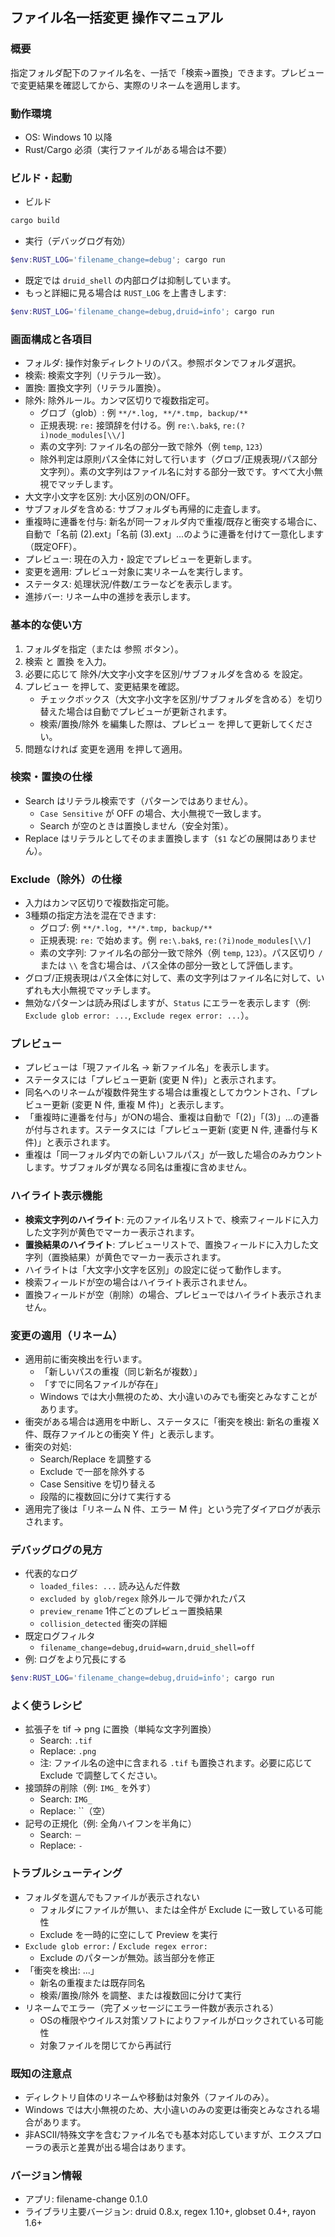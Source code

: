 ## ファイル名一括変更 操作マニュアル

### 概要
指定フォルダ配下のファイル名を、一括で「検索→置換」できます。プレビューで変更結果を確認してから、実際のリネームを適用します。

### 動作環境
- OS: Windows 10 以降
- Rust/Cargo 必須（実行ファイルがある場合は不要）

### ビルド・起動
- ビルド
```powershell
cargo build
```
- 実行（デバッグログ有効）
```powershell
$env:RUST_LOG='filename_change=debug'; cargo run
```
  - 既定では `druid_shell` の内部ログは抑制しています。
  - もっと詳細に見る場合は `RUST_LOG` を上書きします:
```powershell
$env:RUST_LOG='filename_change=debug,druid=info'; cargo run
```

### 画面構成と各項目
- フォルダ: 操作対象ディレクトリのパス。参照ボタンでフォルダ選択。
- 検索: 検索文字列（リテラル一致）。
- 置換: 置換文字列（リテラル置換）。
- 除外: 除外ルール。カンマ区切りで複数指定可。
  - グロブ（glob）: 例 `**/*.log, **/*.tmp, backup/**`
  - 正規表現: `re:` 接頭辞を付ける。例 `re:\.bak$`, `re:(?i)node_modules[\\/]`
  - 素の文字列: ファイル名の部分一致で除外（例 `temp`, `123`）
  - 除外判定は原則パス全体に対して行います（グロブ/正規表現/パス部分文字列）。素の文字列はファイル名に対する部分一致です。すべて大小無視でマッチします。
- 大文字小文字を区別: 大小区別のON/OFF。
- サブフォルダを含める: サブフォルダも再帰的に走査します。
- 重複時に連番を付与: 新名が同一フォルダ内で重複/既存と衝突する場合に、自動で「名前 (2).ext」「名前 (3).ext」...のように連番を付けて一意化します（既定OFF）。
- プレビュー: 現在の入力・設定でプレビューを更新します。
- 変更を適用: プレビュー対象に実リネームを実行します。
- ステータス: 処理状況/件数/エラーなどを表示します。
- 進捗バー: リネーム中の進捗を表示します。

### 基本的な使い方
1) フォルダを指定（または 参照 ボタン）。
2) 検索 と 置換 を入力。
3) 必要に応じて 除外/大文字小文字を区別/サブフォルダを含める を設定。
4) プレビュー を押して、変更結果を確認。
   - チェックボックス（大文字小文字を区別/サブフォルダを含める）を切り替えた場合は自動でプレビューが更新されます。
   - 検索/置換/除外 を編集した際は、プレビュー を押して更新してください。
5) 問題なければ 変更を適用 を押して適用。

### 検索・置換の仕様
- Search はリテラル検索です（パターンではありません）。
  - `Case Sensitive` が OFF の場合、大小無視で一致します。
  - Search が空のときは置換しません（安全対策）。
- Replace はリテラルとしてそのまま置換します（`$1` などの展開はありません）。

### Exclude（除外）の仕様
- 入力はカンマ区切りで複数指定可能。
- 3種類の指定方法を混在できます:
  - グロブ: 例 `**/*.log, **/*.tmp, backup/**`
  - 正規表現: `re:` で始めます。例 `re:\.bak$`, `re:(?i)node_modules[\\/]`
  - 素の文字列: ファイル名の部分一致で除外（例 `temp`, `123`）。パス区切り `/` または `\\` を含む場合は、パス全体の部分一致として評価します。
- グロブ/正規表現はパス全体に対して、素の文字列はファイル名に対して、いずれも大小無視でマッチします。
- 無効なパターンは読み飛ばしますが、`Status` にエラーを表示します（例: `Exclude glob error: ...`, `Exclude regex error: ...`）。

### プレビュー
- プレビューは「現ファイル名 → 新ファイル名」を表示します。
- ステータスには「プレビュー更新 (変更 N 件)」と表示されます。
- 同名へのリネームが複数件発生する場合は重複としてカウントされ、「プレビュー更新 (変更 N 件, 重複 M 件)」と表示します。
- 「重複時に連番を付与」がONの場合、重複は自動で「(2)」「(3)」…の連番が付与されます。ステータスには「プレビュー更新 (変更 N 件, 連番付与 K 件)」と表示されます。
- 重複は「同一フォルダ内での新しいフルパス」が一致した場合のみカウントします。サブフォルダが異なる同名は重複に含めません。

### ハイライト表示機能
- **検索文字列のハイライト**: 元のファイル名リストで、検索フィールドに入力した文字列が黄色でマーカー表示されます。
- **置換結果のハイライト**: プレビューリストで、置換フィールドに入力した文字列（置換結果）が黄色でマーカー表示されます。
- ハイライトは「大文字小文字を区別」の設定に従って動作します。
- 検索フィールドが空の場合はハイライト表示されません。
- 置換フィールドが空（削除）の場合、プレビューではハイライト表示されません。

### 変更の適用（リネーム）
- 適用前に衝突検出を行います。
  - 「新しいパスの重複（同じ新名が複数）」
  - 「すでに同名ファイルが存在」
  - Windows では大小無視のため、大小違いのみでも衝突とみなすことがあります。
- 衝突がある場合は適用を中断し、ステータスに「衝突を検出: 新名の重複 X 件、既存ファイルとの衝突 Y 件」と表示します。
- 衝突の対処:
  - Search/Replace を調整する
  - Exclude で一部を除外する
  - Case Sensitive を切り替える
  - 段階的に複数回に分けて実行する
- 適用完了後は「リネーム N 件、エラー M 件」という完了ダイアログが表示されます。

### デバッグログの見方
- 代表的なログ
  - `loaded_files: ...` 読み込んだ件数
  - `excluded by glob/regex` 除外ルールで弾かれたパス
  - `preview_rename` 1件ごとのプレビュー置換結果
  - `collision_detected` 衝突の詳細
- 既定ログフィルタ
  - `filename_change=debug,druid=warn,druid_shell=off`
- 例: ログをより冗長にする
```powershell
$env:RUST_LOG='filename_change=debug,druid=info'; cargo run
```

### よく使うレシピ
- 拡張子を tif → png に置換（単純な文字列置換）
  - Search: `.tif`
  - Replace: `.png`
  - 注: ファイル名の途中に含まれる `.tif` も置換されます。必要に応じて Exclude で調整してください。
- 接頭辞の削除（例: `IMG_` を外す）
  - Search: `IMG_`
  - Replace: ``（空）
- 記号の正規化（例: 全角ハイフンを半角に）
  - Search: `－`
  - Replace: `-`

### トラブルシューティング
- フォルダを選んでもファイルが表示されない
  - フォルダにファイルが無い、または全件が Exclude に一致している可能性
  - Exclude を一時的に空にして Preview を実行
- `Exclude glob error:` / `Exclude regex error:`
  - Exclude のパターンが無効。該当部分を修正
- 「衝突を検出: ...」
  - 新名の重複または既存同名
  - 検索/置換/除外 を調整、または複数回に分けて実行
- リネームでエラー（完了メッセージにエラー件数が表示される）
  - OSの権限やウイルス対策ソフトによりファイルがロックされている可能性
  - 対象ファイルを閉じてから再試行

### 既知の注意点
- ディレクトリ自体のリネームや移動は対象外（ファイルのみ）。
- Windows では大小無視のため、大小違いのみの変更は衝突とみなされる場合があります。
- 非ASCII/特殊文字を含むファイル名でも基本対応していますが、エクスプローラの表示と差異が出る場合はあります。

### バージョン情報
- アプリ: filename-change 0.1.0
- ライブラリ主要バージョン: druid 0.8.x, regex 1.10+, globset 0.4+, rayon 1.6+




